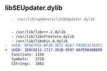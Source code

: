 ## libSEUpdater.dylib

> `/usr/lib/updaters/libSEUpdater.dylib`

```diff

   - /usr/lib/libc++.1.dylib
   - /usr/lib/libnfrestore.dylib
   - /usr/lib/libobjc.A.dylib
-  UUID: 8F967FD2-BF3D-3E7C-B2A7-FB3D51C3A3C2
+  UUID: 1E0C6E12-1717-381B-9597-867E9040B6D9
   Functions: 1154
   Symbols:   3728
   CStrings:  1662

```
